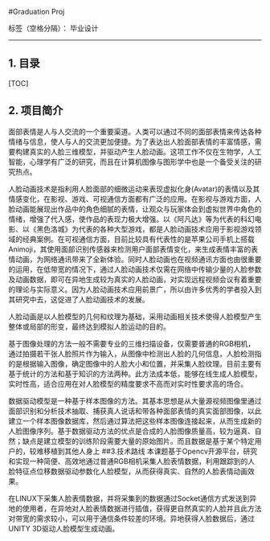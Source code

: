 #Graduation Proj

标签（空格分隔）： 毕业设计

---
## 1. 目录
[TOC]
## 2. 项目简介
面部表情是人与人交流的一个重要渠道。人类可以通过不同的面部表情来传达各种情绪与信息，使人与人的交流更加便捷。为了表达出人脸面部表情的丰富情感，需要构建真实的人脸三维模型，并驱动产生人脸动画。这项工作不仅在生物学，人工智能，心理学有广泛的研究，而且在计算机图像与图形学中也是一个备受关注的研究热点。

人脸动画技术是指利用人脸面部的细微运动来表现虚拟化身(Avatar)的表情以及其情感变化，在影视、游戏、可视通信方面都有广泛的应用。在影视与游戏方面，人脸动画能展现出作品中的角色细腻的表情，让观众与玩家体会到虚拟世界中角色的情绪，增强了代入感，使作品的表现力极大增强。以《阿凡达》等为代表的科幻电影、以《黑色洛城》为代表的各种大型游戏，都是人脸动画技术应用于影视游戏领域的经典案例。在可视通信方面，目前比较具有代表性的是苹果公司手机上搭载Animoji，其使用面部识别传感器来检测用户面部表情变化，来生成表情丰富的表情动画，为网络通讯带来了全新体验。同时人脸动画也在视频通讯方面也由很重要的运用，在低带宽的情况下，通过人脸动画技术仅需在网络中传输少量的人脸参数及动画数据，即可在异地生成较为真实的人脸动画，对实现远程视频会议有着重要的理论与实际意义。因为人脸动画技术应用前景广，所以由许多优秀的学者投入到其研究中去，这促进了人脸动画技术的发展。

人脸动画是以人脸模型的几何和纹理为基础，采用动画相关技术使得人脸模型产生整体或局部的形变，最终达到模拟人脸运动的目的。

基于图像处理的方法一般不需要专业的三维扫描设备，仅需要普通的RGB相机，通过拍摄若干张人脸照片作为输入，从图像中检测出人脸的几何信息，人脸检测指的是根据输入图像，确定图像中的人脸大小和位置，并采集人脸纹理。目前主要有基于统计的方法和基于知识的方法两种。此方法成本低，能够在线生成人脸模型，实时性高，适合应用在对人脸模型的精度要求不高而对实时性要求高的场合。

数据驱动模型是一种基于样本图像的方法。其基本思想是从大量源视频图像里通过面部识别和分析技术抽取、捕获真人说话和带各种面部表情的真实面部图像，以此建立一个样本图像数据库，然后通过算法把这些样本图像连接起来，从而生成新的人脸图像序列。基于数据驱动方法的优点是合成的人脸图像质量高，较为逼真、自然；缺点是建立模型的训练阶段需要大量的原始图片。而且数据是基于某个特定用户的，较难移植到其他人身上
##3.技术路线
本课题基于Opencv开源平台，研究和实现一种简便、高效地通过普通RGB相机采集人脸表情数据，利用跟踪到的人脸特征点位移数据驱动参数化人脸模型，从而获得真实、自然的人脸表情动画效果。

在LINUX下采集人脸表情数据，并将采集到的数据通过Socket通信方式发送到异地的使用者，在异地对人脸表情数据进行插值，获得更自然真实的人脸并且此方法对带宽的需求较小，可以用于通信条件较差的环境。异地获得人脸数据后，通过UNITY 3D驱动人脸模型生成动画。












